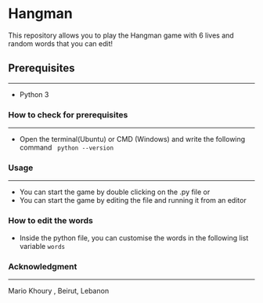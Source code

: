 # Hangman
This repository allows you to play the Hangman game with 6 lives and random words that you can edit!   

## **Prerequisites**   
---
* Python 3    

### **How to check for prerequisites**  
---
* Open the terminal(Ubuntu) or CMD (Windows) and write the following command ``` python --version```


### **Usage**
---
* You can start the game by double clicking on the .py file or   
* You can start the game by editing the file and running it from an editor

### **How to edit the words**
* Inside the python file, you can customise the words in the following list variable ```words``` 

### **Acknowledgment**  
---
Mario Khoury , Beirut, Lebanon
